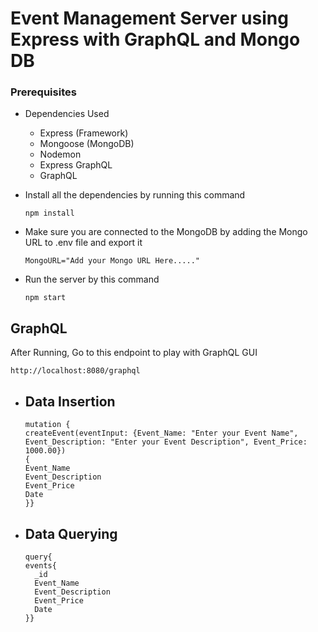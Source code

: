 # Event Management Server using Express with GraphQL and Mongo DB 
### Prerequisites 
 * Dependencies Used
   * Express (Framework)
   * Mongoose (MongoDB)
   * Nodemon 
   * Express GraphQL
   * GraphQL


* Install all the dependencies by running this command 


  ```
  npm install
  ```
* Make sure you are connected to the MongoDB by adding the Mongo URL to .env file and export it
  
  ```
  MongoURL="Add your Mongo URL Here....."
  ```

* Run the server by this command 


  ```
  npm start
  ```
## GraphQL 

After Running,
Go to this endpoint to play with GraphQL GUI
```
http://localhost:8080/graphql
```
 
 * ## Data Insertion
    ```
    mutation {
    createEvent(eventInput: {Event_Name: "Enter your Event Name", Event_Description: "Enter your Event Description", Event_Price: 1000.00}) 
    {
    Event_Name
    Event_Description
    Event_Price
    Date
    }}
    ```
* ## Data Querying 
  ```
  query{
  events{
    _id
    Event_Name
    Event_Description
    Event_Price
    Date
  }}
  ```

